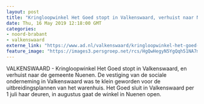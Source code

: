 ```yaml
---
layout: post
title: "Kringloopwinkel Het Goed stopt in Valkenswaard, verhuist naar Nuenen"
date: Thu, 16 May 2019 12:18:00 GMT
categories: 
- noord-brabant 
- valkenswaard 
externe_link: "https://www.ad.nl/valkenswaard/kringloopwinkel-het-goed-stopt-in-valkenswaard-verhuist-naar-nuenen~af67a454/"
feature_image: "https://images3.persgroep.net/rcs/HgQwHegyN5YgQqh51NA7mng4azU/diocontent/101477933/_fitwidth/400/?appId=21791a8992982cd8da851550a453bd7f&quality=0.7"
---
```


VALKENSWAARD - Kringloopwinkel Het Goed stopt in Valkenswaard, en verhuist naar de gemeente Nuenen. De vestiging van de sociale onderneming in Valkenswaard was te klein geworden voor de uitbreidingsplannen van het warenhuis. Het Goed sluit in Valkenswaard  per 1 juli haar deuren, in augustus gaat de winkel in Nuenen open.
